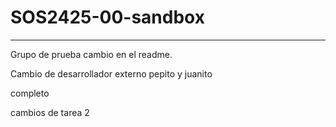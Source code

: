 # SOS2425-00-sandbox
------
Grupo de prueba cambio en el readme.

Cambio de desarrollador externo pepito y juanito


completo


cambios de tarea 2
